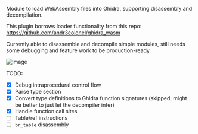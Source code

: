 Module to load WebAssembly files into Ghidra, supporting disassembly and decompilation.

This plugin borrows loader functionality from this repo: https://github.com/andr3colonel/ghidra_wasm

Currently able to disassemble and decompile simple modules, still needs some debugging and feature work to be production-ready. 

![image](https://user-images.githubusercontent.com/10344380/124648385-cea1cd80-de5c-11eb-81b6-d2e0039e1a0f.png)

TODO:
- [x] Debug intraprocedural control flow
- [x] Parse type section
- [x] Convert type definitions to Ghidra function signatures (skipped, might be better to just let the decompiler infer)
- [x] Handle function call sites
- [ ] Table/ref instructions
- [ ] `br_table` disassembly
